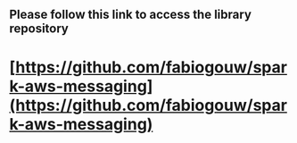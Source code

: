 ## Please follow this link to access the library repository
# [https://github.com/fabiogouw/spark-aws-messaging](https://github.com/fabiogouw/spark-aws-messaging)
